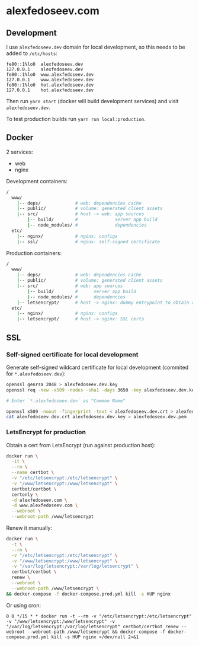 # alexfedoseev.com

## Development

I use `alexfedoseev.dev` domain for local development, so this needs to be added to `/etc/hosts`:

```
fe80::1%lo0  alexfedoseev.dev
127.0.0.1    alexfedoseev.dev
fe80::1%lo0  www.alexfedoseev.dev
127.0.0.1    www.alexfedoseev.dev
fe80::1%lo0  hot.alexfedoseev.dev
127.0.0.1    hot.alexfedoseev.dev
```

Then run `yarn start` (docker will build development services) and visit `alexfedoseev.dev`.

To test production builds run `yarn run local:production`.

## Docker

2 services:
* web
* nginx

Development containers:

```bash
/
  www/
    |-- deps/             # web: dependencies cache
    |-- public/           # volume: generated client assets
    |-- src/              # host -> web: app sources
        |-- build/        #              server app build
        |-- node_modules/ #              dependencies
  etc/
    |-- nginx/            # nginx: configs
    |-- ssl/              # nginx: self-signed certificate

```

Production containers:

```bash
/
  www/
    |-- deps/             # web: dependencies cache
    |-- public/           # volume: generated client assets
    |-- src/              # web: app sources
        |-- build/        #      server app build
        |-- node_modules/ #      dependencies
    |-- letsencrypt/      # host -> nginx: dummy entrypoint to obtain a SSL cert
  etc/
    |-- nginx/            # nginx: configs
    |-- letsencrypt/      # host -> nginx: SSL certs

```


## SSL

### Self-signed certificate for local development
Generate self-signed wildcard certificate for local development (commited for `*.alexfedoseev.dev`):

```bash
openssl genrsa 2048 > alexfedoseev.dev.key
openssl req -new -x509 -nodes -sha1 -days 3650 -key alexfedoseev.dev.key > alexfedoseev.dev.crt

# Enter `*.alexfedoseev.dev` as "Common Name"

openssl x509 -noout -fingerprint -text < alexfedoseev.dev.crt > alexfedoseev.dev.info
cat alexfedoseev.dev.crt alexfedoseev.dev.key > alexfedoseev.dev.pem
```

### LetsEncrypt for production
Obtain a cert from LetsEncrypt (run against production host):

```bash
docker run \
  -it \
  --rm \
  --name certbot \
  -v "/etc/letsencrypt:/etc/letsencrypt" \
  -v "/www/letsencrypt:/www/letsencrypt" \
  certbot/certbot \
  certonly \
  -d alexfedoseev.com \
  -d www.alexfedoseev.com \
  --webroot \
  --webroot-path /www/letsencrypt
```

Renew it manually:

```bash
docker run \
  -t \
  --rm \
  -v "/etc/letsencrypt:/etc/letsencrypt" \
  -v "/www/letsencrypt:/www/letsencrypt" \
  -v "/var/log/letsencrypt:/var/log/letsencrypt" \
  certbot/certbot \
  renew \
  --webroot \
  --webroot-path /www/letsencrypt \
&& docker-compose -f docker-compose.prod.yml kill -s HUP nginx
```

Or using cron:

```
0 0 */15 * * docker run -t --rm -v "/etc/letsencrypt:/etc/letsencrypt" -v "/www/letsencrypt:/www/letsencrypt" -v "/var/log/letsencrypt:/var/log/letsencrypt" certbot/certbot renew --webroot --webroot-path /www/letsencrypt && docker-compose -f docker-compose.prod.yml kill -s HUP nginx >/dev/null 2>&1
```
